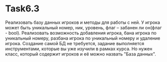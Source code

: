 # Task6.3
Реализовать базу данных игроков и методы для работы с ней.
У игрока может быть уникальный номер, ник, уровень, флаг – забанен ли он(флаг - bool).
Реализовать возможность добавления игрока, бана игрока по уникальный номеру, разбана игрока по уникальный номеру и удаление игрока.
Создание самой БД не требуется, задание выполняется инструментами, которые вы уже изучили в рамках курса. Но нужен класс, который содержит игроков и её можно назвать "База данных".
